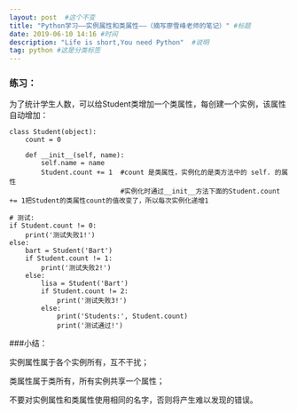 ```yaml
---
layout: post  #这个不变
title: "Python学习——实例属性和类属性——（摘写廖雪峰老师的笔记）" #标题
date: 2019-06-10 14:16 #时间
description: "Life is short,You need Python"  #说明
tag: python #这是分类标签
---
```


### 练习：
为了统计学生人数，可以给Student类增加一个类属性，每创建一个实例，该属性自动增加：
```
class Student(object):
    count = 0

    def __init__(self, name):
        self.name = name
        Student.count += 1  #count 是类属性，实例化的是类方法中的 self. 的属性
                            #实例化时通过__init__方法下面的Student.count += 1把Student的类属性count的值改变了，所以每次实例化递增1

# 测试:
if Student.count != 0:
    print('测试失败1!')
else:
    bart = Student('Bart')
    if Student.count != 1:
        print('测试失败2!')
    else:
        lisa = Student('Bart')
        if Student.count != 2:
            print('测试失败3!')
        else:
            print('Students:', Student.count)
            print('测试通过!')

```
###小结：

实例属性属于各个实例所有，互不干扰；

类属性属于类所有，所有实例共享一个属性；

不要对实例属性和类属性使用相同的名字，否则将产生难以发现的错误。
